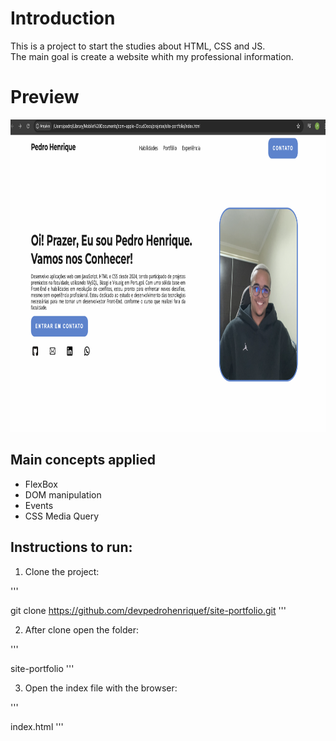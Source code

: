 # Introduction

This is a project to start the studies about HTML, CSS and JS.  
The main goal is create a website whith my professional information.

# Preview

<img src= "https://github.com/devpedrohenriquef/site-portfolio/blob/main/printproject.png" height= "500"/>

## Main concepts applied

- FlexBox
- DOM manipulation
- Events
- CSS Media Query

## Instructions to run:

1. Clone the project:

'''

git clone https://github.com/devpedrohenriquef/site-portfolio.git
'''

2. After clone open the folder:

'''

site-portfolio
'''

3. Open the index file with the browser:

'''

index.html
'''
